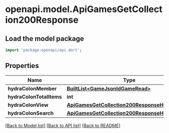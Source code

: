 # openapi.model.ApiGamesGetCollection200Response

## Load the model package

```dart
import 'package:openapi/api.dart';
```

## Properties

Name | Type | Description | Notes
------------ | ------------- | ------------- | -------------
**hydraColonMember** | [**BuiltList&lt;GameJsonldGameRead&gt;**](GameJsonldGameRead.md) |  |
**hydraColonTotalItems** | **int** |  | [optional]
**hydraColonView** | [**ApiGamesGetCollection200ResponseHydraView**](ApiGamesGetCollection200ResponseHydraView.md) |  | [optional]
**hydraColonSearch** | [**ApiGamesGetCollection200ResponseHydraSearch**](ApiGamesGetCollection200ResponseHydraSearch.md) |  | [optional]

[[Back to Model list]](../README.md#documentation-for-models) [[Back to API list]](../README.md#documentation-for-api-endpoints) [[Back to README]](../README.md)
